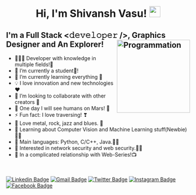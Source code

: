 <h1 align="center">
Hi, I'm Shivansh Vasu!
  <img src="https://media.giphy.com/media/hvRJCLFzcasrR4ia7z/giphy.gif" width="30"></h1>


## I'm a Full Stack <𝚍𝚎𝚟𝚎𝚕𝚘𝚙𝚎𝚛 />, Graphics Designer and An Explorer!<img align="right" src="https://i.giphy.com/media/LmNwrBhejkK9EFP504/200w.webp" alt="Programmation" width="200" />
- 👨🏻‍💻 Developer with knowledge in multiple fields!🤞
- 🔭 I’m currently a student🌱! 
- 🌱 I’m currently learning everything 🤣
- 💡 I love innovation and new technologies ❤
- 👯 I’m looking to collaborate with other creators 🙌
- 🚀 One day I will see humans on Mars! 🚀
- ⚡ Fun fact: I love traversing! ❣
- 🎵 Love metal, rock, jazz and blues. 🎵
- 🌱 Learning about Computer Vision and Machine Learning stuff(Newbie)🤸‍♂️
- 🌟 Main languages: Python, C/C++, Java.👨‍💻
- 🚩 Interested in network security and web security.🏴‍☠️ 
- 💖 In a complicated relationship with Web-Series!📺

<br />

[![Linkedin Badge](https://img.shields.io/badge/LinkedIn-blue?style=flat&logo=linkedin&labelColor=blue&link=https://www.linkedin.com/in/theshivanshvasu)](https://www.linkedin.com/in/theshivanshvasu) [![Gmail Badge](https://img.shields.io/badge/Gmail-red?style=flat-square&logo=Gmail&logoColor=white&link=mailto:shivanshphone@gmail.com)](mailto:shivanshphone@gmail.com) [![Twitter Badge](https://img.shields.io/badge/-Twitter-1ca0f1?style=flat&labelColor=1ca0f1&logo=twitter&logoColor=white&link=https://twitter.com/theshivanshvasu)](https://twitter.com/theshivanshvasu) [![Instagram Badge](https://img.shields.io/badge/-Instagram-E4405F?style=flat&logo=instagram&logoColor=white&link=https://instagram.com/theshivanshvasu)](https://instagram.com/theshivanshvasu) [![Facebook Badge](https://img.shields.io/badge/-Facebook-1877f2?style=flat&logo=facebook&logoColor=white&link=https://facebook.com/theshivanshvasu)](https://facebook.com/theshivanshvasu)
